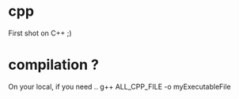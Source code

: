# cpp
First shot on C++ ;)

# compilation ?
On your local, if you need ..
g++ ALL_CPP_FILE -o myExecutableFile

